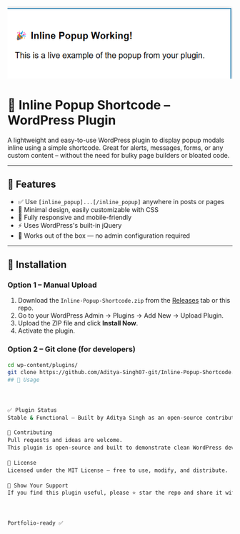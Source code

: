 ![Plugin Preview](assets/screenshot.png)

# 🔲 Inline Popup Shortcode – WordPress Plugin

A lightweight and easy-to-use WordPress plugin to display popup modals inline using a simple shortcode. Great for alerts, messages, forms, or any custom content – without the need for bulky page builders or bloated code.

---

## 🧩 Features

- ✅ Use `[inline_popup]...[/inline_popup]` anywhere in posts or pages
- 🎯 Minimal design, easily customizable with CSS
- 📱 Fully responsive and mobile-friendly
- ⚡ Uses WordPress's built-in jQuery
- 💼 Works out of the box — no admin configuration required

---

## 🚀 Installation

### Option 1 – Manual Upload
1. Download the `Inline-Popup-Shortcode.zip` from the [Releases](#) tab or this repo.
2. Go to your WordPress Admin → Plugins → Add New → Upload Plugin.
3. Upload the ZIP file and click **Install Now**.
4. Activate the plugin.

### Option 2 – Git clone (for developers)
```bash
cd wp-content/plugins/
git clone https://github.com/Aditya-Singh07-git/Inline-Popup-Shortcode.git
## 🧪 Usage



✅ Plugin Status
Stable & Functional – Built by Aditya Singh as an open-source contribution project.

🤝 Contributing
Pull requests and ideas are welcome.
This plugin is open-source and built to demonstrate clean WordPress development practices.

📄 License
Licensed under the MIT License – free to use, modify, and distribute.

🌟 Show Your Support
If you find this plugin useful, please ⭐️ star the repo and share it with others!



Portfolio-ready ✅


